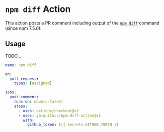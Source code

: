 # `npm diff` Action

This action posts a PR comment including output of the [`npm diff`](https://docs.npmjs.com/cli/v7/commands/npm-diff) command (since npm 7.5.0).

## Usage

TODO...

```yaml
name: npm diff

on:
  pull_request:
    types: [assigned]

jobs:
  post-comment:
    runs-on: ubuntu-latest
    steps:
      - uses: actions/checkout@v2
      - uses: ybiquitous/npm-diff-action@v1
        with:
          github_token: ${{ secrets.GITHUB_TOKEN }}
```
